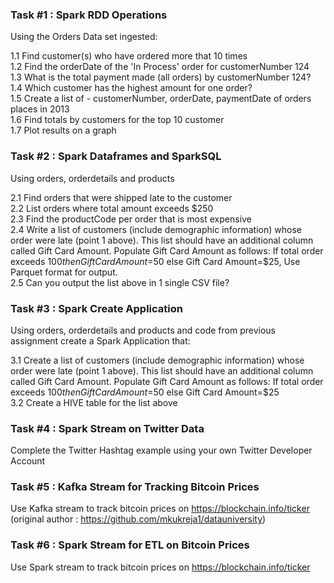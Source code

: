 ### Task #1 : Spark RDD Operations

Using the Orders Data set ingested:

1.1 Find customer(s) who have ordered more that 10 times  
1.2 Find the orderDate of the 'In Process' order for customerNumber 124  
1.3 What is the total payment made (all orders) by customerNumber 124?  
1.4 Which customer has the highest amount for one order?  
1.5 Create a list of - customerNumber, orderDate, paymentDate of orders places in 2013  
1.6 Find totals by customers for the top 10 customer  
1.7 Plot results on a graph

### Task #2 : Spark Dataframes and SparkSQL

Using orders, orderdetails and products

2.1 Find orders that were shipped late to the customer  
2.2 List orders where total amount exceeds $250  
2.3 Find the productCode per order that is most expensive  
2.4 Write a list of customers (include demographic information) whose order were late (point 1 above). This list should have an additional column called Gift Card Amount. Populate Gift Card Amount as follows: If total order exceeds $100 then Gift Card Amount=$50 else Gift Card Amount=$25, Use Parquet format for output.  
2.5 Can you output the list above in 1 single CSV file?  

### Task #3 : Spark Create Application

Using orders, orderdetails and products and code from previous assignment create a Spark Application that:

3.1 Create a list of customers (include demographic information) whose order were late (point 1 above). This list should have an additional column called Gift Card Amount. Populate Gift Card Amount as follows: If total order exceeds $100 then Gift Card Amount=$50 else Gift Card Amount=$25  
3.2 Create a HIVE table for the list above  

### Task #4 : Spark Stream on Twitter Data

Complete the Twitter Hashtag example using your own Twitter Developer Account

### Task #5 : Kafka Stream for Tracking Bitcoin Prices

Use Kafka stream to track bitcoin prices on https://blockchain.info/ticker  
(original author : https://github.com/mkukreja1/datauniversity)

### Task #6 : Spark Stream for ETL on Bitcoin Prices

Use Spark stream to track bitcoin prices on https://blockchain.info/ticker